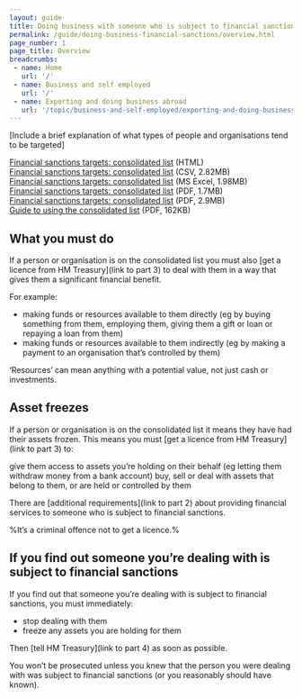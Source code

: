 ```yaml
---
layout: guide
title: Doing business with someone who is subject to financial sanctions
permalink: /guide/doing-business-financial-sanctions/overview.html
page_number: 1
page_title: Overview
breadcrumbs:
 - name: Home
   url: '/'
 - name: Business and self employed
   url: '/'
 - name: Exporting and doing business abroad
   url: '/topic/business-and-self-employed/exporting-and-doing-business-abroad.html'   
---
```

[Include a brief explanation of what types of people and organisations tend to be targeted]

[Financial sanctions targets: consolidated list](http://hmt-sanctions.s3.amazonaws.com/sanctionsconlist.htm) (HTML)  
[Financial sanctions targets: consolidated list](http://hmt-sanctions.s3.amazonaws.com/sanctionsconlist.csv) (CSV, 2.82MB)  
[Financial sanctions targets: consolidated list](http://hmt-sanctions.s3.amazonaws.com/sanctionsconlist.xls) (MS Excel, 1.98MB)  
[Financial sanctions targets: consolidated list](http://hmt-sanctions.s3.amazonaws.com/sanctionsconlist.pdf) (PDF, 1.7MB)  
[Financial sanctions targets: consolidated list](http://hmt-sanctions.s3.amazonaws.com/sanctionsconlist.xls) (PDF, 2.9MB)  
[Guide to using the consolidated list](https://www.gov.uk/government/uploads/system/uploads/attachment_data/file/292095/fin_sanc_consolidated_list_format_guide.pdf) (PDF, 162KB)  

## What you must do

If a person or organisation is on the consolidated list you must also [get a licence from HM Treasury](link to part 3) to deal with them in a way that gives them a significant financial benefit.

For example:

- making funds or resources available to them directly (eg by buying something from them, employing them, giving them a gift or loan or repaying a loan from them)
- making funds or resources available to them indirectly (eg by making a payment to an organisation that’s controlled by them)

‘Resources’ can mean anything with a potential value, not just cash or investments.

## Asset freezes

If a person or organisation is on the consolidated list it means they have had their assets frozen. This means you must [get a licence from HM Treasury](link to part 3) to:

give them access to assets you’re holding on their behalf (eg letting them withdraw money from a bank account)
buy, sell or deal with assets that belong to them, or are held or controlled by them

There are [additional requirements](link to part 2) about providing financial services to someone who is subject to financial sanctions.

%It’s a criminal offence not to get a licence.%

## If you find out someone you’re dealing with is subject to financial sanctions

If you find out that someone you’re dealing with is subject to financial sanctions, you must immediately:

- stop dealing with them
- freeze any assets you are holding for them

Then [tell HM Treasury](link to part 4) as soon as possible.

You won’t be prosecuted unless you knew that the person you were dealing with was subject to financial sanctions (or you reasonably should have known).
